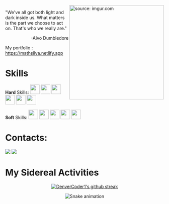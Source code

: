 <img width = "300px" height = "300px" align = "right" src="https://i.imgur.com/GlzGDqq.png" title="source: imgur.com"/>

"We've all got both light and dark inside us. What matters is the part we choose to act on. That's who we really are."

<p align = "right"> -Alvo Dumbledore </p>

My portfolio : <a href="https://mathsilva.netlify.app">https://mathsilva.netlify.app</a>

<h1> Skills </h1>

<b>Hard</b> Skills:
<img src="https://cdn.jsdelivr.net/gh/devicons/devicon/icons/html5/html5-original.svg" width="30" height="30"/>
<img src="https://cdn.jsdelivr.net/gh/devicons/devicon/icons/css3/css3-original.svg" width="30" height="30"/>
<img src="https://cdn.jsdelivr.net/gh/devicons/devicon/icons/javascript/javascript-original.svg" width="30" height="30"/>
<img src="https://cdn.jsdelivr.net/gh/devicons/devicon/icons/java/java-original.svg" width="30" height="30" />
<img src="https://cdn.jsdelivr.net/gh/devicons/devicon/icons/angularjs/angularjs-original.svg" width="30" height="30"/>
<img src="https://cdn.jsdelivr.net/gh/devicons/devicon/icons/typescript/typescript-original.svg" width="30" height="30"/>

<b>Soft</b> Skills:
<img src="https://cdn.jsdelivr.net/gh/devicons/devicon/icons/spring/spring-original.svg" width="30" height="30"/>
<img src="https://cdn.jsdelivr.net/gh/devicons/devicon/icons/nodejs/nodejs-original.svg" width="30" height="30"/>
<img src="https://cdn.jsdelivr.net/gh/devicons/devicon/icons/mysql/mysql-original.svg" width="30" height="30"/>
<img src="https://cdn.jsdelivr.net/gh/devicons/devicon/icons/react/react-original.svg" width="30" height="30"/>
<img src="https://cdn.jsdelivr.net/gh/devicons/devicon/icons/docker/docker-original.svg" width="30" height="30"/>


<h1>Contacts: </h1>
<div>
<a href="https://www.instagram.com/_matthsz/" target="_blank"><img src="https://img.shields.io/badge/-Instagram-%23E4405F?style=for-the-badge&logo=instagram&logoColor=white" target="_blank"></a>
<a href="https://www.linkedin.com/in/matheus-silva25/" target="_blank"><img src="https://img.shields.io/badge/-LinkedIn-%230077B5?style=for-the-badge&logo=linkedin&logoColor=white" target="_blank"></a>   
  
</div>

<h1> My Sidereal Activities </h1>

<div align = "center">
  
  [![DenverCoder1's github streak](https://github-readme-streak-stats.herokuapp.com/?user=Matth998&theme=tokyonight_duo	)](https://github.com/DenverCoder1/github-readme-streak-stats)

</div>  

<div align = "center">

 ![Snake animation](https://github.com/Matth998/Matth998/blob/output/github-contribution-grid-snake.svg)
 
</div>
   

